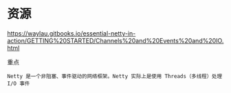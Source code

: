 # 资源

https://waylau.gitbooks.io/essential-netty-in-action/GETTING%20STARTED/Channels%20and%20Events%20and%20IO.html

重点

    Netty 是一个非阻塞、事件驱动的网络框架。Netty 实际上是使用 Threads（多线程）处理 I/O 事件 

